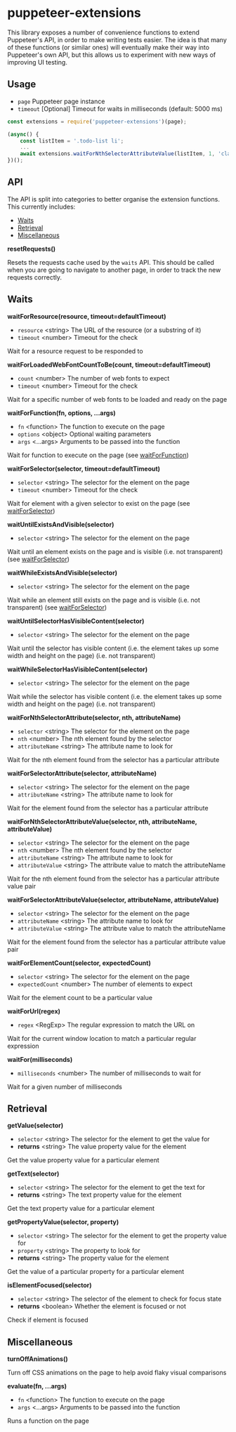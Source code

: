 # puppeteer-extensions
This library exposes a number of convenience functions to extend Puppeteer's API, in order to make writing tests easier.
The idea is that many of these functions (or similar ones) will eventually make their way into Puppeteer's own API, but 
this allows us to experiment with new ways of improving UI testing.

## Usage
- `page` Puppeteer page instance
- `timeout` [Optional] Timeout for waits in milliseconds (default: 5000 ms)

```javascript
const extensions = require('puppeteer-extensions')(page);
```

```javascript
(async() {
    const listItem = '.todo-list li';
    ...
    await extensions.waitForNthSelectorAttributeValue(listItem, 1, 'class', 'completed');
})();

```


## API
The API is split into categories to better organise the extension functions. This currently includes:

- [Waits](#waits)
- [Retrieval](#retrieval)
- [Miscellaneous](#miscellaneous)


**resetRequests()**

Resets the requests cache used by the `waits` API. This should be called when you are going to navigate to another page,
in order to track the new requests correctly. 

## Waits
**waitForResource(resource, timeout=defaultTimeout)**
- `resource` \<string> The URL of the resource (or a substring of it)
- `timeout` \<number> Timeout for the check

Wait for a resource request to be responded to


**waitForLoadedWebFontCountToBe(count, timeout=defaultTimeout)**
- `count` \<number> The number of web fonts to expect
- `timeout` \<number> Timeout for the check

Wait for a specific number of web fonts to be loaded and ready on the page


**waitForFunction(fn, options, ...args)**
- `fn` \<function> The function to execute on the page
- `options` \<object> Optional waiting parameters
- `args` \<...args> Arguments to be passed into the function

Wait for function to execute on the page (see [waitForFunction](https://github.com/GoogleChrome/puppeteer/blob/master/docs/api.md#pagewaitforfunctionpagefunction-options-args))


**waitForSelector(selector, timeout=defaultTimeout)**
- `selector` \<string> The selector for the element on the page
- `timeout` \<number> Timeout for the check

Wait for element with a given selector to exist on the page (see [waitForSelector](https://github.com/GoogleChrome/puppeteer/blob/master/docs/api.md#pagewaitforselectorselector-options))


**waitUntilExistsAndVisible(selector)**
- `selector` \<string> The selector for the element on the page

Wait until an element exists on the page and is visible (i.e. not transparent) (see [waitForSelector](https://github.com/GoogleChrome/puppeteer/blob/master/docs/api.md#pagewaitforselectorselector-options))


**waitWhileExistsAndVisible(selector)**
- `selector` \<string> The selector for the element on the page

Wait while an element still exists on the page and is visible (i.e. not transparent) (see [waitForSelector](https://github.com/GoogleChrome/puppeteer/blob/master/docs/api.md#pagewaitforselectorselector-options))


**waitUntilSelectorHasVisibleContent(selector)**
- `selector` \<string> The selector for the element on the page

Wait until the selector has visible content (i.e. the element takes up some width and height on the page) (i.e. not transparent)


**waitWhileSelectorHasVisibleContent(selector)**
- `selector` \<string> The selector for the element on the page

Wait while the selector has visible content (i.e. the element takes up some width and height on the page) (i.e. not transparent)


**waitForNthSelectorAttribute(selector, nth, attributeName)**
- `selector` \<string> The selector for the element on the page
- `nth` \<number> The nth element found by the selector
- `attributeName` \<string> The attribute name to look for

Wait for the nth element found from the selector has a particular attribute


**waitForSelectorAttribute(selector, attributeName)**
- `selector` \<string> The selector for the element on the page
- `attributeName` \<string> The attribute name to look for

Wait for the element found from the selector has a particular attribute


**waitForNthSelectorAttributeValue(selector, nth, attributeName, attributeValue)**
- `selector` \<string> The selector for the element on the page
- `nth` \<number> The nth element found by the selector
- `attributeName` \<string> The attribute name to look for
- `attributeValue` \<string> The attribute value to match the attributeName

Wait for the nth element found from the selector has a particular attribute value pair


**waitForSelectorAttributeValue(selector, attributeName, attributeValue)**
- `selector` \<string> The selector for the element on the page
- `attributeName` \<string> The attribute name to look for
- `attributeValue` \<string> The attribute value to match the attributeName

Wait for the element found from the selector has a particular attribute value pair


**waitForElementCount(selector, expectedCount)**
- `selector` \<string> The selector for the element on the page
- `expectedCount` \<number> The number of elements to expect

Wait for the element count to be a particular value


**waitForUrl(regex)**
- `regex` \<RegExp> The regular expression to match the URL on

Wait for the current window location to match a particular regular expression


**waitFor(milliseconds)**
- `milliseconds` \<number> The number of milliseconds to wait for

Wait for a given number of milliseconds


## Retrieval

**getValue(selector)**
- `selector` \<string> The selector for the element to get the value for
- **returns** \<string> The value property value for the element

Get the value property value for a particular element


**getText(selector)**
- `selector` \<string> The selector for the element to get the text for
- **returns** \<string> The text property value for the element

Get the text property value for a particular element


**getPropertyValue(selector, property)**
- `selector` \<string> The selector for the element to get the property value for
- `property` \<string> The property to look for
- **returns** \<string> The property value for the element

Get the value of a particular property for a particular element


**isElementFocused(selector)**
- `selector` \<string> The selector of the element to check for focus state
- **returns** \<boolean> Whether the element is focused or not

Check if element is focused

## Miscellaneous

**turnOffAnimations()**

Turn off CSS animations on the page to help avoid flaky visual comparisons


**evaluate(fn, ...args)**
- `fn` \<function> The function to execute on the page
- `args` \<...args> Arguments to be passed into the function

Runs a function on the page
